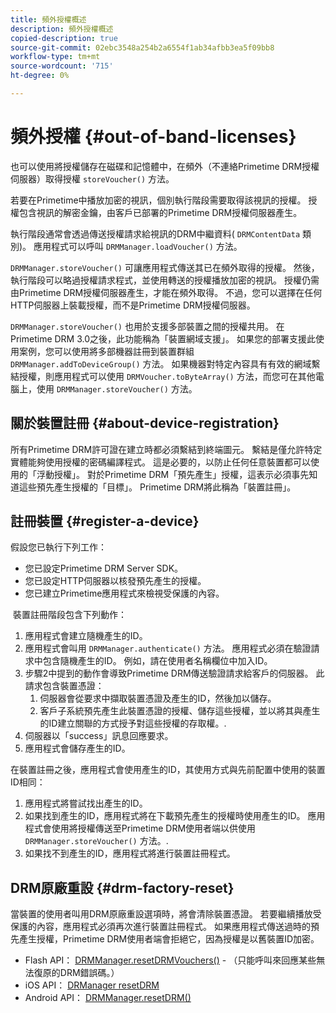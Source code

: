 ```yaml
---
title: 頻外授權概述
description: 頻外授權概述
copied-description: true
source-git-commit: 02ebc3548a254b2a6554f1ab34afbb3ea5f09bb8
workflow-type: tm+mt
source-wordcount: '715'
ht-degree: 0%

---
```


# 頻外授權 {#out-of-band-licenses}

也可以使用將授權儲存在磁碟和記憶體中，在頻外（不連絡Primetime DRM授權伺服器）取得授權 `storeVoucher()` 方法。

若要在Primetime中播放加密的視訊，個別執行階段需要取得該視訊的授權。 授權包含視訊的解密金鑰，由客戶已部署的Primetime DRM授權伺服器產生。

執行階段通常會透過傳送授權請求給視訊的DRM中繼資料( `DRMContentData` 類別)。 應用程式可以呼叫 `DRMManager.loadVoucher()` 方法。

`DRMManager.storeVoucher()` 可讓應用程式傳送其已在頻外取得的授權。 然後，執行階段可以略過授權請求程式，並使用轉送的授權播放加密的視訊。 授權仍需由Primetime DRM授權伺服器產生，才能在頻外取得。 不過，您可以選擇在任何HTTP伺服器上裝載授權，而不是Primetime DRM授權伺服器。

`DRMManager.storeVoucher()` 也用於支援多部裝置之間的授權共用。 在Primetime DRM 3.0之後，此功能稱為「裝置網域支援」。 如果您的部署支援此使用案例，您可以使用將多部機器註冊到裝置群組 `DRMManager.addToDeviceGroup()` 方法。 如果機器對特定內容具有有效的網域繫結授權，則應用程式可以使用 `DRMVoucher.toByteArray()` 方法，而您可在其他電腦上，使用 `DRMManager.storeVoucher()` 方法。

## 關於裝置註冊 {#about-device-registration}

所有Primetime DRM許可證在建立時都必須繫結到終端圖元。 繫結是僅允許特定實體能夠使用授權的密碼編譯程式。 這是必要的，以防止任何任意裝置都可以使用的「浮動授權」。 對於Primetime DRM「預先產生」授權，這表示必須事先知道這些預先產生授權的「目標」。 Primetime DRM將此稱為「裝置註冊」。

## 註冊裝置 {#register-a-device}

假設您已執行下列工作：

* 您已設定Primetime DRM Server SDK。
* 您已設定HTTP伺服器以核發預先產生的授權。
* 您已建立Primetime應用程式來檢視受保護的內容。

 裝置註冊階段包含下列動作：

1. 應用程式會建立隨機產生的ID。
1. 應用程式會叫用 `DRMManager.authenticate()` 方法。 應用程式必須在驗證請求中包含隨機產生的ID。 例如，請在使用者名稱欄位中加入ID。
1. 步驟2中提到的動作會導致Primetime DRM傳送驗證請求給客戶的伺服器。 此請求包含裝置憑證：
   1. 伺服器會從要求中擷取裝置憑證及產生的ID，然後加以儲存。
   1. 客戶子系統預先產生此裝置憑證的授權、儲存這些授權，並以將其與產生的ID建立關聯的方式授予對這些授權的存取權。.
1. 伺服器以「success」訊息回應要求。
1. 應用程式會儲存產生的ID。

在裝置註冊之後，應用程式會使用產生的ID，其使用方式與先前配置中使用的裝置ID相同：
1. 應用程式將嘗試找出產生的ID。
1. 如果找到產生的ID，應用程式將在下載預先產生的授權時使用產生的ID。 應用程式會使用將授權傳送至Primetime DRM使用者端以供使用 `DRMManager.storeVoucher()` 方法。.
1. 如果找不到產生的ID，應用程式將進行裝置註冊程式。

## DRM原廠重設 {#drm-factory-reset}

當裝置的使用者叫用DRM原廠重設選項時，將會清除裝置憑證。 若要繼續播放受保護的內容，應用程式必須再次進行裝置註冊程式。 如果應用程式傳送過時的預先產生授權，Primetime DRM使用者端會拒絕它，因為授權是以舊裝置ID加密。

* Flash API： [DRMManager.resetDRMVouchers()](https://help.adobe.com/en_US/FlashPlatform/reference/actionscript/3/flash/net/drm/DRMManager.html#resetDRMVouchers()) - （只能呼叫來回應某些無法復原的DRM錯誤碼。）
* iOS API： [DRManager resetDRM](https://help.adobe.com/en_US/primetime/api/drm-apis/client/ios/interface_d_r_m_manager.html#a0dd6c9662428583196e0419d3ea69446)
* Android API： [DRMManager.resetDRM()](https://help.adobe.com/en_US/primetime/api/drm-apis/client/android/com/adobe/ave/drm/DRMManager.html#resetDRM(com.adobe.ave.drm.DRMOperationErrorCallback,%20com.adobe.ave.drm.DRMOperationCompleteCallback))
